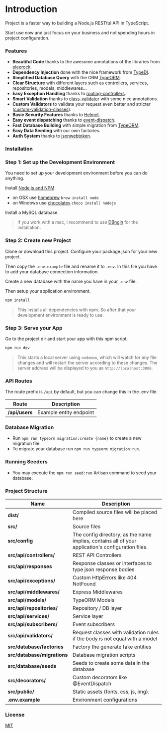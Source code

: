 # Introduction

Project is a faster way to building a Node.js RESTful API in TypeScript.

Start use now and just focus on your business and not spending hours in project configuration.

### Features

- **Beautiful Code** thanks to the awesome annotations of the libraries from [pleerock](https://github.com/pleerock).
- **Dependency Injection** done with the nice framework from [TypeDI](https://github.com/pleerock/typedi).
- **Simplified Database Query** with the ORM [TypeORM](https://github.com/typeorm/typeorm).
- **Clear Structure** with different layers such as controllers, services, repositories, models, middlewares...
- **Easy Exception Handling** thanks to [routing-controllers](https://github.com/pleerock/routing-controllers).
- **Smart Validation** thanks to [class-validator](https://github.com/pleerock/class-validator) with some nice annotations.
- **Custom Validators** to validate your request even better and stricter ([custom-validation-classes](https://github.com/pleerock/class-validator#custom-validation-classes)).
- **Basic Security Features** thanks to [Helmet](https://helmetjs.github.io/).
- **Easy event dispatching** thanks to [event-dispatch](https://github.com/pleerock/event-dispatch).
- **Fast Database Building** with simple migration from [TypeORM](https://github.com/typeorm/typeorm).
- **Easy Data Seeding** with our own factories.
- **Auth System** thanks to [jsonwebtoken](https://github.com/auth0/node-jsonwebtoken).

### Installation

### Step 1: Set up the Development Environment

You need to set up your development environment before you can do anything.

Install [Node.js and NPM](https://nodejs.org/en/download/)

- on OSX use [homebrew](http://brew.sh) `brew install node`
- on Windows use [chocolatey](https://chocolatey.org/) `choco install nodejs`

Install a MySQL database.

> If you work with a mac, i recommend to use [DBngin](https://dbngin.com) for the installation.

### Step 2: Create new Project

Clone or download this project. Configure your package.json for your new project.

Then copy the `.env.example` file and rename it to `.env`. In this file you have to add your database connection information.

Create a new database with the name you have in your `.env` file.

Then setup your application environment.

```bash
npm install
```

> This installs all dependencies with npm. So after that your development environment is ready to use.

### Step 3: Serve your App

Go to the project dir and start your app with this npm script.

```bash
npm run dev
```

> This starts a local server using `nodemon`, which will watch for any file changes and will restart the server according to these changes.
> The server address will be displayed to you as `http://localhost:3000`.


### API Routes

The route prefix is `/api` by default, but you can change this in the .env file.

| Route          | Description |
| -------------- | ----------- |
| **/api/users** | Example entity endpoint |


### Database Migration

- Run `npm run typeorm migration:create {name}` to create a new migration file.
- To migrate your database run `npm run typeorm migration:run`.

### Running Seeders

- You may execute the `npm run seed:run` Artisan command to seed your database.

### Project Structure

| Name                              | Description |
| --------------------------------- | ----------- |
| **dist/**                         | Compiled source files will be placed here |
| **src/**                          | Source files |
| **src/config**                    | The config directory, as the name implies, contains all of your application's configuration files. |
| **src/api/controllers/**          | REST API Controllers |
| **src/api/responses**             | Response classes or interfaces to type json response bodies  |
| **src/api/exceptions/**           | Custom HttpErrors like 404 NotFound |
| **src/api/middlewares/**          | Express Middlewares |
| **src/api/models/**               | TypeORM Models |
| **src/api/repositories/**         | Repository / DB layer |
| **src/api/services/**             | Service layer |
| **src/api/subscribers/**          | Event subscribers |
| **src/api/validators/**           | Request classes with validation rules if the body is not equal with a model |
| **src/database/factories**        | Factory the generate fake entities |
| **src/database/migrations**       | Database migration scripts |
| **src/database/seeds**            | Seeds to create some data in the database |
| **src/decorators/**               | Custom decorators like @EventDispatch |
| **src/public/**                   | Static assets (fonts, css, js, img). |
| **.env.example**                  | Environment configurations |

### License

[MIT](/LICENSE)